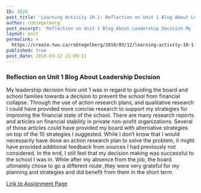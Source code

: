 ```yaml
---
ID: 3826
post_title: 'Learning Activity 10.1: Reflection on Unit 1 Blog About Leadership Decision'
author: robtegelberg
post_excerpt: 'Reflection on Unit 1 Blog About Leadership Decision My leadership decision from unit 1 was in regard to guiding the board and school families towards a decision to prevent the school from financial collapse. Through the use of action research plans, and qualitative research I could have provided more concise research to support my strategies [&hellip;]'
layout: post
permalink: >
  https://create.twu.ca/robtegelberg/2018/03/12/learning-activity-10-1-reflection-on-unit-1-blog-about-leadership-decision/
published: true
post_date: 2018-03-12 21:09:11
---
```

<h3>Reflection on Unit 1 Blog About Leadership Decision</h3>

My leadership decision from unit 1 was in regard to guiding the board and school families towards a decision to prevent the school from financial collapse. Through the use of action research plans, and qualitative research I could have provided more concise research to support my strategies for improving the financial state of the school. There are many research reports and articles on financial stability in private non-profit organizations. Several of those articles could have provided my board with alternative strategies on top of the 10 strategies I suggested. While I don&#8217;t know that I would necessarily have done an action research plan to solve the problem, it might have provided additional feedback from sources I had previously not considered. In the end, I still feel that my decision making was successful to the school I was in. While after my absence from the job, the board ultimately chose to go a different route ,they were very grateful for my planning and strategies and did benefit from them in the short term.

<a href="https://create.twu.ca/ldrs591-sp18/unit-10-learning-activities/">Link to Assignment Page</a>